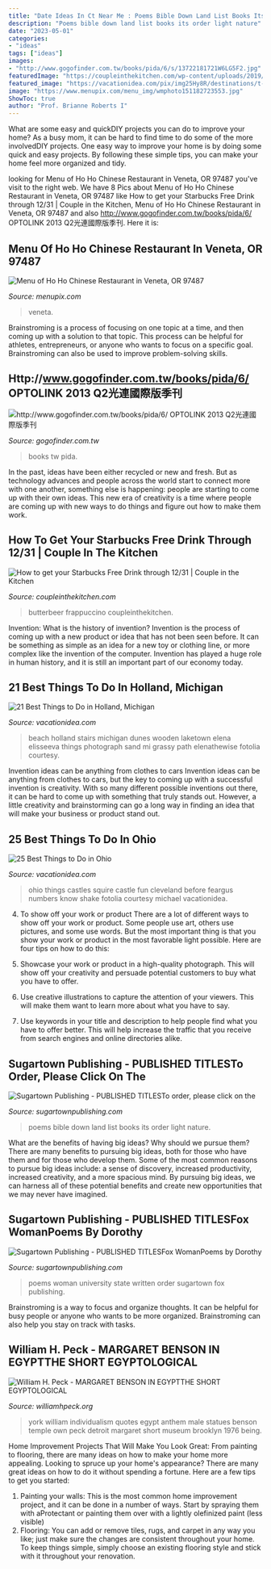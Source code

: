 ```yaml
---
title: "Date Ideas In Ct Near Me : Poems Bible Down Land List Books Its Order Light Nature"
description: "Poems bible down land list books its order light nature"
date: "2023-05-01"
categories:
- "ideas"
tags: ["ideas"]
images:
- "http://www.gogofinder.com.tw/books/pida/6/s/13722181721W6LG5F2.jpg"
featuredImage: "https://coupleinthekitchen.com/wp-content/uploads/2019/12/LRG_DSC04305.jpg"
featured_image: "https://vacationidea.com/pix/img25Hy8R/destinations/t-t12_laketown_beach,_holland,_michi_5661_mobi.jpg"
image: "https://www.menupix.com/menu_img/wmphoto151182723553.jpg"
ShowToc: true
author: "Prof. Brianne Roberts I"
---
```



What are some easy and quickDIY projects you can do to improve your home?
As a busy mom, it can be hard to find time to do some of the more involvedDIY projects. One easy way to improve your home is by doing some quick and easy projects. By following these simple tips, you can make your home feel more organized and tidy.

	

		
looking for Menu of Ho Ho Chinese Restaurant in Veneta, OR 97487 you've visit to the right web. We have 8 Pics about Menu of Ho Ho Chinese Restaurant in Veneta, OR 97487 like How to get your Starbucks Free Drink through 12/31 | Couple in the Kitchen, Menu of Ho Ho Chinese Restaurant in Veneta, OR 97487 and also http://www.gogofinder.com.tw/books/pida/6/ OPTOLINK 2013 Q2光連國際版季刊. Here it is:
		
    
## Menu Of Ho Ho Chinese Restaurant In Veneta, OR 97487

<img loading=lazy src="https://www.menupix.com/menu_img/wmphoto151182723553.jpg" onerror="this.onerror=null;this.src='https://tse3.mm.bing.net/th?id=OIP.juh0LXITS7Ey6gCO-rwHYQHaJ4&amp;pid=15.1';" alt="Menu of Ho Ho Chinese Restaurant in Veneta, OR 97487">

_Source: menupix.com_

>veneta. 

	

Brainstroming is a process of focusing on one topic at a time, and then coming up with a solution to that topic. This process can be helpful for athletes, entrepreneurs, or anyone who wants to focus on a specific goal. Brainstroming can also be used to improve problem-solving skills.

    
## Http://www.gogofinder.com.tw/books/pida/6/ OPTOLINK 2013 Q2光連國際版季刊

<img loading=lazy src="http://www.gogofinder.com.tw/books/pida/6/s/13722181721W6LG5F2.jpg" onerror="this.onerror=null;this.src='https://tse2.mm.bing.net/th?id=OIP.o__igtC0Lm8wJnVoo_iuKQHaKf&amp;pid=15.1';" alt="http://www.gogofinder.com.tw/books/pida/6/ OPTOLINK 2013 Q2光連國際版季刊">

_Source: gogofinder.com.tw_

>books tw pida. 

	

In the past, ideas have been either recycled or new and fresh. But as technology advances and people across the world start to connect more with one another, something else is happening: people are starting to come up with their own ideas. This new era of creativity is a time where people are coming up with new ways to do things and figure out how to make them work.

    
## How To Get Your Starbucks Free Drink Through 12/31 | Couple In The Kitchen

<img loading=lazy src="https://coupleinthekitchen.com/wp-content/uploads/2019/12/LRG_DSC04305.jpg" onerror="this.onerror=null;this.src='https://tse4.mm.bing.net/th?id=OIP.cahSi6CHTVBqvCnkqsOSVwHaLF&amp;pid=15.1';" alt="How to get your Starbucks Free Drink through 12/31 | Couple in the Kitchen">

_Source: coupleinthekitchen.com_

>butterbeer frappuccino coupleinthekitchen. 

	

Invention: What is the history of invention?
Invention is the process of coming up with a new product or idea that has not been seen before. It can be something as simple as an idea for a new toy or clothing line, or more complex like the invention of the computer. Invention has played a huge role in human history, and it is still an important part of our economy today.

    
## 21 Best Things To Do In Holland, Michigan

<img loading=lazy src="https://vacationidea.com/pix/img25Hy8R/destinations/t-t12_laketown_beach,_holland,_michi_5661_mobi.jpg" onerror="this.onerror=null;this.src='https://tse1.mm.bing.net/th?id=OIP.m90JIR6THiP5XNO-RFHWZwAAAA&amp;pid=15.1';" alt="21 Best Things to Do in Holland, Michigan">

_Source: vacationidea.com_

>beach holland stairs michigan dunes wooden laketown elena elisseeva things photograph sand mi grassy path elenathewise fotolia courtesy. 

	

Invention ideas can be anything from clothes to cars
Invention ideas can be anything from clothes to cars, but the key to coming up with a successful invention is creativity. With so many different possible inventions out there, it can be hard to come up with something that truly stands out. However, a little creativity and brainstorming can go a long way in finding an idea that will make your business or product stand out.

    
## 25 Best Things To Do In Ohio

<img loading=lazy src="https://vacationidea.com/pix/img25Hy8R/articles/best-things-to-do-in-ohio_g24_mobi.jpg" onerror="this.onerror=null;this.src='https://tse4.mm.bing.net/th?id=OIP.f09nqrhbkh_cMVRisboBpQAAAA&amp;pid=15.1';" alt="25 Best Things to Do in Ohio">

_Source: vacationidea.com_

>ohio things castles squire castle fun cleveland before feargus numbers know shake fotolia courtesy michael vacationidea. 

	

4. To show off your work or product
There are a lot of different ways to show off your work or product. Some people use art, others use pictures, and some use words. But the most important thing is that you show your work or product in the most favorable light possible. Here are four tips on how to do this:
1. Showcase your work or product in a high-quality photograph. This will show off your creativity and persuade potential customers to buy what you have to offer.

2. Use creative illustrations to capture the attention of your viewers. This will make them want to learn more about what you have to say.

3. Use keywords in your title and description to help people find what you have to offer better. This will help increase the traffic that you receive from search engines and online directories alike.


    
## Sugartown Publishing - PUBLISHED TITLESTo Order, Please Click On The

<img loading=lazy src="http://www.sugartownpublishing.com/yahoo_site_admin/assets/images/Mi_Tierra.133153032_std.jpg" onerror="this.onerror=null;this.src='https://tse4.mm.bing.net/th?id=OIP._ZKtb1SApAGHacU9R1eQCAHaLG&amp;pid=15.1';" alt="Sugartown Publishing - PUBLISHED TITLESTo order, please click on the">

_Source: sugartownpublishing.com_

>poems bible down land list books its order light nature. 

	

What are the benefits of having big ideas? Why should we pursue them?
There are many benefits to pursuing big ideas, both for those who have them and for those who develop them. Some of the most common reasons to pursue big ideas include: a sense of discovery, increased productivity, increased creativity, and a more spacious mind. By pursuing big ideas, we can harness all of these potential benefits and create new opportunities that we may never have imagined.

    
## Sugartown Publishing - PUBLISHED TITLESFox WomanPoems By Dorothy

<img loading=lazy src="http://sugartownpublishing.com/yahoo_site_admin/assets/images/full_cover_small.45135712_std.jpg" onerror="this.onerror=null;this.src='https://tse2.mm.bing.net/th?id=OIP.4Uifz-DbHvlVAHUy0ZWppQAAAA&amp;pid=15.1';" alt="Sugartown Publishing - PUBLISHED TITLESFox WomanPoems by Dorothy">

_Source: sugartownpublishing.com_

>poems woman university state written order sugartown fox publishing. 

	

Brainstroming is a way to focus and organize thoughts. It can be helpful for busy people or anyone who wants to be more organized. Brainstroming can also help you stay on track with tasks.

    
## William H. Peck - MARGARET BENSON IN EGYPTTHE SHORT EGYPTOLOGICAL

<img loading=lazy src="http://williamhpeck.org/yahoo_site_admin/assets/images/mentuemhet2.302113547_std.jpg" onerror="this.onerror=null;this.src='https://tse2.mm.bing.net/th?id=OIP.PiaC6mD6r9b9q9uzQhbQCQAAAA&amp;pid=15.1';" alt="William H. Peck - MARGARET BENSON IN EGYPTTHE SHORT EGYPTOLOGICAL">

_Source: williamhpeck.org_

>york william individualism quotes egypt anthem male statues benson temple own peck detroit margaret short museum brooklyn 1976 being. 

	

Home Improvement Projects That Will Make You Look Great: From painting to flooring, there are many ideas on how to make your home more appealing.
Looking to spruce up your home's appearance? There are many great ideas on how to do it without spending a fortune. Here are a few tips to get you started:
1. Painting your walls: This is the most common home improvement project, and it can be done in a number of ways. Start by spraying them with aProtectant or painting them over with a lightly olefinized paint (less visible) 
2. Flooring: You can add or remove tiles, rugs, and carpet in any way you like; just make sure the changes are consistent throughout your home. To keep things simple, simply choose an existing flooring style and stick with it throughout your renovation.

